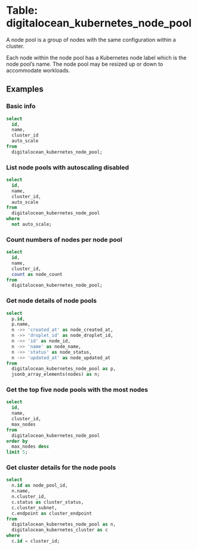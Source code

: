 # Table: digitalocean_kubernetes_node_pool

A node pool is a group of nodes with the same configuration within a cluster.

Each node within the node pool has a Kubernetes node label which is the node pool’s name. The node pool may be resized up or down to accommodate workloads.

## Examples

### Basic info

```sql
select
  id,
  name,
  cluster_id
  auto_scale
from
  digitalocean_kubernetes_node_pool;
```

### List node pools with autoscaling disabled

```sql
select
  id,
  name,
  cluster_id,
  auto_scale
from
  digitalocean_kubernetes_node_pool
where
  not auto_scale;
```

### Count numbers of nodes per node pool

```sql
select
  id,
  name,
  cluster_id,
  count as node_count
from
  digitalocean_kubernetes_node_pool;
```

### Get node details of node pools

```sql
select
  p.id,
  p.name,
  n ->> 'created_at' as node_created_at,
  n ->> 'droplet_id' as node_droplet_id,
  n ->> 'id' as node_id,
  n ->> 'name' as node_name,
  n ->> 'status' as node_status,
  n ->> 'updated_at' as node_updated_at
from
  digitalocean_kubernetes_node_pool as p,
  jsonb_array_elements(nodes) as n;
```

### Get the top five node pools with the most nodes

```sql
select
  id,
  name,
  cluster_id,
  max_nodes
from
  digitalocean_kubernetes_node_pool
order by
  max_nodes desc
limit 5;
```

### Get cluster details for the node pools

```sql
select
  n.id as node_pool_id,
  n.name,
  n.cluster_id,
  c.status as cluster_status,
  c.cluster_subnet,
  c.endpoint as cluster_endpoint
from
  digitalocean_kubernetes_node_pool as n,
  digitalocean_kubernetes_cluster as c
where
  c.id = cluster_id;
````
